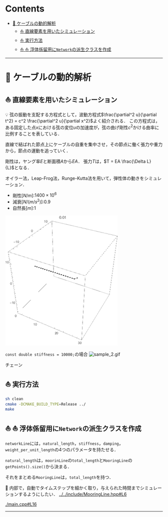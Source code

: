# Contents
- [🐋 ケーブルの動的解析](#🐋-ケーブルの動的解析)
    - [⛵ 直線要素を用いたシミュレーション](#⛵-直線要素を用いたシミュレーション)
    - [⛵ 実行方法](#⛵-実行方法)
    - [⛵ ⛵ 浮体係留用に`Network`の派生クラスを作成](#⛵-⛵-浮体係留用に`Network`の派生クラスを作成)


---
# 🐋 ケーブルの動的解析 

## ⛵ 直線要素を用いたシミュレーション 

💡 弦の振動を支配する方程式として，波動方程式$`\frac{\partial^2 u}{\partial t^2} = c^2 \frac{\partial^2 u}{\partial x^2}`$よく紹介される．
この方程式は，ある固定した点$`x`$における弦の変位$`u`$の加速度が，弦の曲げ剛性$`c^2`$かける曲率に比例することを表している．

直線で結ばれた節点上にケーブルの自重を集中させ，その節点に働く張力や重力から，節点の運動を追っていく．

剛性は，ヤング率$`E`$と断面積$`A`$から$`EA`$．
張力$`T`$は，$`T = EA \frac{\Delta L}{L}`$となる．

オイラー法，Leap-Frog法，Runge-Kutta法を用いて，弾性体の動きをシミュレーション．

* 剛性$`[N/m]`$:$`1400 \times 10^6`$
* 減衰$`[N/(m/s^2)]`$:$`0.9`$
* 自然長$`[m]`$:$`1`$

![sample.gif](sample.gif)

`const double stiffness = 10000;`の場合
![sample_2.gif](sample_2.gif)

チェーン

## ⛵ 実行方法 

```sh
sh clean
cmake -DCMAKE_BUILD_TYPE=Release ../
make
```

## ⛵ ⛵ 浮体係留用に`Network`の派生クラスを作成  

`networkLine`には，`natural_length`，`stiffness`，`damping`，`weight_per_unit_length`の4つのパラメータを持たせる．

`natural_length`は，`moorinLine`の`total_length`と`MooringLine`の`getPoints().size()`から決まる．

それをまとめる`MooringLine`は，`total_length`を持つ．

📝 内部で，自動でタイムステップを細かく取り，与えられた時間までシミュレーションするようにしたい．
[../../include/MooringLine.hpp#L6](../../include/MooringLine.hpp#L6)

[./main.cpp#L16](./main.cpp#L16)

---
